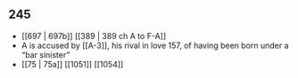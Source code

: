 ## 245
- [[697 | 697b]] [[389 | 389 ch A to F-A]] 
- A is accused by [[A-3]], his rival in love 157, of having been born under a “bar sinister”
- [[75 | 75a]] [[1051]] [[1054]] 

